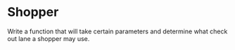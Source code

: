 Shopper
=======

Write a function that will take certain parameters and determine what check out lane a shopper may use.